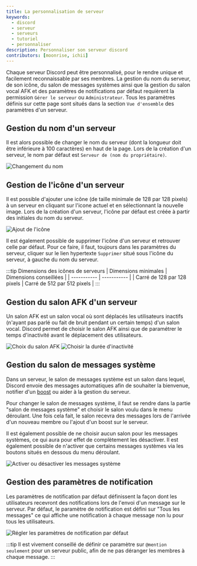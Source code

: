 ```yaml
---
title: La personnalisation de serveur
keywords:
  - discord
  - serveur
  - serveurs
  - tutoriel
  - personnaliser
description: Personnaliser son serveur discord
contributors: [moonrise, ichii]
---
```


Chaque serveur Discord peut être personnalisé, pour le rendre unique et facilement reconnaissable par ses membres. La gestion du nom du serveur, de son icône, du salon de messages systèmes ainsi que la gestion du salon vocal AFK et des paramètres de notifications par défaut requièrent la permission `Gérer le serveur` ou `Administrateur`. Tous les paramètres définis sur cette page sont situés dans la section `Vue d'ensemble` des paramètres d'un serveur.

## Gestion du nom d'un serveur

Il est alors possible de changer le nom du serveur (dont la longueur doit être inférieure à 100 caractères) en haut de la page. Lors de la création d'un serveur, le nom par défaut est `Serveur de (nom du propriétaire)`.

![Changement du nom](https://i.discord.fr/Be5m.png)

## Gestion de l'icône d'un serveur

Il est possible d'ajouter une icône (de taille minimale de 128 par 128 pixels) à un serveur en cliquant sur l'icone actuel et en sélectionnant la nouvelle image. Lors de la création d'un serveur, l'icône par défaut est créée à partir des initiales du nom du serveur.

![Ajout de l'icône](https://i.discord.fr/oGF1.png)

Il est également possible de supprimer l'icône d'un serveur et retrouver celle par défaut. Pour ce faire, il faut, toujours dans les paramètres du serveur, cliquer sur le lien hypertexte `Supprimer` situé sous l'icône du serveur, à gauche du nom du serveur.

:::tip Dimensions des icônes de serveurs 
| Dimensions minimales | Dimensions conseillées |
| ----------- | ----------- |
| Carré de 128 par 128 pixels  | Carré de 512 par 512 pixels |
:::

## Gestion du salon AFK d'un serveur

Un salon AFK est un salon vocal où sont déplacés les utilisateurs inactifs (n'ayant pas parlé ou fait de bruit pendant un certain temps) d'un salon vocal. Discord permet de choisir le salon AFK ainsi que de paramétrer le temps d'inactivité avant le déplacement des utilisateurs.

![Choix du salon AFK](https://i.discord.fr/eKES.png)
![Choisir la durée d'inactivité](https://i.discord.fr/EqYm.png)

## Gestion du salon de messages système

Dans un serveur, le salon de messages système est un salon dans lequel, Discord envoie des messages automatiques afin de souhaiter la bienvenue, notifier d'un [boost](https://discord.fr/wiki/nitro-jeux/boost-serveur/boost/) ou aider à la gestion du serveur.

Pour changer le salon de messages système, il faut se rendre dans la partie "salon de messages système" et choisir le salon voulu dans le menu déroulant. Une fois cela fait, le salon recevra des messages lors de l'arrivée d'un nouveau membre ou l'ajout d'un boost sur le serveur.

Il est également possible de ne choisir aucun salon pour les messages systèmes, ce qui aura pour effet de complètement les désactiver. Il est également possible de n'activer que certains messages systèmes via les boutons situés en dessous du menu déroulant.

![Activer ou désactiver les messages système](https://i.discord.fr/202P.png)

## Gestion des paramètres de notification

Les paramètres de notification par défaut définissent la façon dont les utilisateurs recevront des notifications lors de l'envoi d'un message sur le serveur. Par défaut, le paramètre de notification est défini sur "Tous les messages" ce qui affiche une notification à chaque message non lu pour tous les utilisateurs.

![Régler les paramètres de notification par défaut](https://i.discord.fr/Jduh.png)

:::tip
Il est vivement conseillé de définir ce paramètre sur `@mention seulement` pour un serveur public, afin de ne pas déranger les membres à chaque message.
:::
